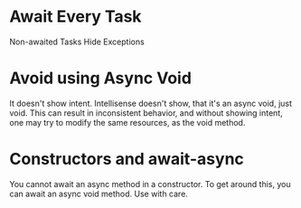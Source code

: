 
# Await Every Task

Non-awaited Tasks Hide Exceptions

# Avoid using Async Void

It doesn't show intent.
Intellisense doesn't show, that it's an async void, just void.
This can result in inconsistent behavior, and without showing intent, one may 
try to modify the same resources, as the void method.

# Constructors and await-async

You cannot await an async method in a constructor.
To get around this, you can await an async void method.
Use with care.
